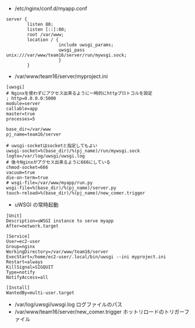 - /etc/nginx/conf.d/myapp.conf

```
server {
        listen 80;
        listen [::]:80;
        root /var/www;
        location / {
                    include uwsgi_params;
                    uwsgi_pass unix:///var/www/team16/server/run/mywsgi.sock;
                    }
        }
```

- /var/www/team16/server/myproject.ini

```
[uwsgi]
# Nginxを使わずにアクセス出来るように一時的にhttpプロトコルを設定
; http=0.0.0.0:5000
module=server
callable=app
master=true
processes=5

base_dir=/var/www
pj_name=team16/server

# uwsgi-socketはsocketと指定してもよい
uwsgi-socket=%(base_dir)/%(pj_name)/run/mywsgi.sock
logto=/var/log/uwsgi/uwsgi.log
# 後々Nginxがアクセス出来るように666にしている
chmod-socket=666
vacuum=true
die-on-term=true
# wsgi-file=/var/www/myapp/run.py
wsgi-file=%(base_dir)/%(pj_name)/server.py
touch-reload=%(base_dir)/%(pj_name)/new_comer.trigger
```

- uWSGI の常時起動

```
[Unit]
Description=uWSGI instance to serve myapp
After=network.target

[Service]
User=ec2-user
Group=nginx
WorkingDirectory=/var/www/team16/server
ExecStart=/home/ec2-user/.local/bin/uwsgi --ini myproject.ini
Restart=always
KillSignal=SIGQUIT
Type=notify
NotifyAccess=all

[Install]
WantedBy=multi-user.target

```

- /var/log/uwsgi/uwsgi.log ログファイルのパス
- /var/www/team16/server/new_comer.trigger ホットリロードのトリガーファイル
